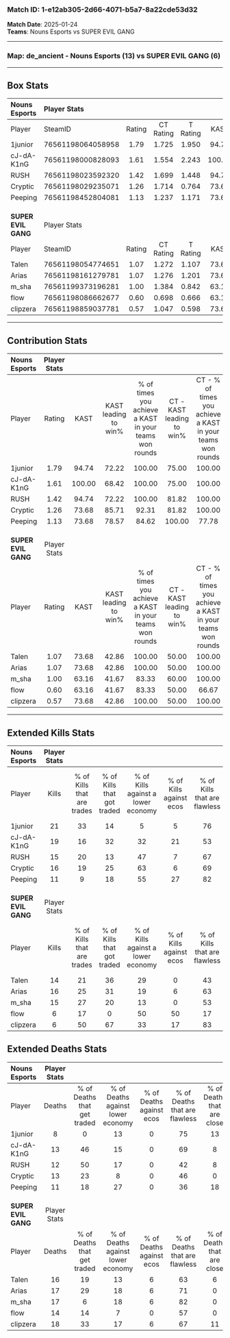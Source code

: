 ### Match ID: 1-e12ab305-2d66-4071-b5a7-8a22cde53d32  
**Match Date**: 2025-01-24  
**Teams**: Nouns Esports vs SUPER EVIL GANG  

---  

### **Map**: de_ancient - Nouns Esports (13) vs SUPER EVIL GANG (6)  
---  

## Box Stats  

| **Nouns Esports**   | Player Stats      |        |           |          |        |      |       |         |        |      |     |
| :- | :- | :-: | :-: | :-: | :-: | :-: | :-: | :-: | :-: | :-: | :-: |
| Player              | SteamID           | Rating | CT Rating | T Rating |  KAST  | ADR  | Kills | Assists | Deaths | K/D  | HS% |
| 1junior             | 76561198064058958 |  1.79  |   1.725   |  1.950   | 94.74  | 87.8 |  21   |    5    |   8    | 2.63 | 42  |
| cJ-dA-K1nG          | 76561198000828093 |  1.61  |   1.554   |  2.243   | 100.00 | 93.2 |  19   |    4    |   13   | 1.46 | 42  |
| RUSH                | 76561198023592320 |  1.42  |   1.699   |  1.448   | 94.74  | 84.0 |  15   |   10    |   12   | 1.25 | 66  |
| Cryptic             | 76561198029235071 |  1.26  |   1.714   |  0.764   | 73.68  | 79.7 |  16   |    8    |   13   | 1.23 | 18  |
| Peeping             | 76561198452804081 |  1.13  |   1.237   |  1.171   | 73.68  | 89.4 |  11   |   11    |   11   | 1.00 | 36  |
|                     |                   |        |           |          |        |      |       |         |        |      |     |
|                     |                   |        |           |          |        |      |       |         |        |      |     |
|                     |                   |        |           |          |        |      |       |         |        |      |     |
| **SUPER EVIL GANG** | Player Stats      |        |           |          |        |      |       |         |        |      |     |
| Player              | SteamID           | Rating | CT Rating | T Rating |  KAST  | ADR  | Kills | Assists | Deaths | K/D  | HS% |
| Talen               | 76561198054774651 |  1.07  |   1.272   |  1.107   | 73.68  | 77.5 |  14   |    6    |   16   | 0.88 | 85  |
| Arias               | 76561198161279781 |  1.07  |   1.276   |  1.201   | 73.68  | 65.3 |  16   |    2    |   17   | 0.94 | 68  |
| m_sha               | 76561199373196281 |  1.00  |   1.384   |  0.842   | 63.16  | 80.7 |  15   |    2    |   17   | 0.88 | 60  |
| flow                | 76561198086662677 |  0.60  |   0.698   |  0.666   | 63.16  | 48.4 |   6   |    9    |   14   | 0.43 | 50  |
| clipzera            | 76561198859037781 |  0.57  |   1.047   |  0.598   | 73.68  | 51.7 |   6   |    7    |   18   | 0.33 | 33  |
---  

## Contribution Stats  

| **Nouns Esports**   | Player Stats |        |                      |                                                        |                           |                                                             |                          |                                                            |
| :- | :-: | :-: | :-: | :-: | :-: | :-: | :-: | :-: |
| Player              |    Rating    |  KAST  | KAST leading to win% | % of times you achieve a KAST in your teams won rounds | CT - KAST leading to win% | CT - % of times you achieve a KAST in your teams won rounds | T - KAST leading to win% | T - % of times you achieve a KAST in your teams won rounds |
| 1junior             |     1.79     | 94.74  |        72.22         |                         100.00                         |           75.00           |                           100.00                            |          66.67           |                           100.00                           |
| cJ-dA-K1nG          |     1.61     | 100.00 |        68.42         |                         100.00                         |           75.00           |                           100.00                            |          57.14           |                           100.00                           |
| RUSH                |     1.42     | 94.74  |        72.22         |                         100.00                         |           81.82           |                           100.00                            |          57.14           |                           100.00                           |
| Cryptic             |     1.26     | 73.68  |        85.71         |                         92.31                          |           81.82           |                           100.00                            |          100.00          |                           75.00                            |
| Peeping             |     1.13     | 73.68  |        78.57         |                         84.62                          |          100.00           |                            77.78                            |          57.14           |                           100.00                           |
|                     |              |        |                      |                                                        |                           |                                                             |                          |                                                            |
|                     |              |        |                      |                                                        |                           |                                                             |                          |                                                            |
|                     |              |        |                      |                                                        |                           |                                                             |                          |                                                            |
| **SUPER EVIL GANG** | Player Stats |        |                      |                                                        |                           |                                                             |                          |                                                            |
| Player              |    Rating    |  KAST  | KAST leading to win% | % of times you achieve a KAST in your teams won rounds | CT - KAST leading to win% | CT - % of times you achieve a KAST in your teams won rounds | T - KAST leading to win% | T - % of times you achieve a KAST in your teams won rounds |
| Talen               |     1.07     | 73.68  |        42.86         |                         100.00                         |           50.00           |                           100.00                            |          37.50           |                           100.00                           |
| Arias               |     1.07     | 73.68  |        42.86         |                         100.00                         |           50.00           |                           100.00                            |          37.50           |                           100.00                           |
| m_sha               |     1.00     | 63.16  |        41.67         |                         83.33                          |           60.00           |                           100.00                            |          28.57           |                           66.67                            |
| flow                |     0.60     | 63.16  |        41.67         |                         83.33                          |           50.00           |                            66.67                            |          37.50           |                           100.00                           |
| clipzera            |     0.57     | 73.68  |        42.86         |                         100.00                         |           50.00           |                           100.00                            |          37.50           |                           100.00                           |
---  

## Extended Kills Stats  

| **Nouns Esports**   | Player Stats |                            |                            |                                    |                         |                              |                                 |                                       |                    |           |
| :- | :-: | :-: | :-: | :-: | :-: | :-: | :-: | :-: | :-: | :-: |
| Player              |    Kills     | % of Kills that are trades | % of Kills that got traded | % of Kills against a lower economy | % of Kills against ecos | % of Kills that are flawless | % of Kills that are close duels | % of Kills that are assisted by flash | Pistol Round Kills | AWP Kills |
| 1junior             |      21      |             33             |             14             |                 5                  |            5            |              76              |               10                |                   0                   |         8          |     1     |
| cJ-dA-K1nG          |      19      |             16             |             32             |                 32                 |           21            |              53              |                5                |                   0                   |         0          |     2     |
| RUSH                |      15      |             20             |             13             |                 47                 |            7            |              67              |                0                |                   7                   |         0          |     3     |
| Cryptic             |      16      |             19             |             25             |                 63                 |            6            |              69              |                0                |                  13                   |         0          |     0     |
| Peeping             |      11      |             9              |             18             |                 55                 |           27            |              82              |                0                |                   0                   |         1          |     0     |
|                     |              |                            |                            |                                    |                         |                              |                                 |                                       |                    |           |
|                     |              |                            |                            |                                    |                         |                              |                                 |                                       |                    |           |
|                     |              |                            |                            |                                    |                         |                              |                                 |                                       |                    |           |
| **SUPER EVIL GANG** | Player Stats |                            |                            |                                    |                         |                              |                                 |                                       |                    |           |
| Player              |    Kills     | % of Kills that are trades | % of Kills that got traded | % of Kills against a lower economy | % of Kills against ecos | % of Kills that are flawless | % of Kills that are close duels | % of Kills that are assisted by flash | Pistol Round Kills | AWP Kills |
| Talen               |      14      |             21             |             36             |                 29                 |            0            |              43              |                7                |                  14                   |         0          |     1     |
| Arias               |      16      |             25             |             31             |                 19                 |            6            |              63              |                6                |                   0                   |         0          |     4     |
| m_sha               |      15      |             27             |             20             |                 13                 |            0            |              53              |               13                |                  13                   |         0          |     3     |
| flow                |      6       |             17             |             0              |                 50                 |           50            |              17              |               17                |                  17                   |         0          |     0     |
| clipzera            |      6       |             50             |             67             |                 33                 |           17            |              83              |                0                |                  17                   |         0          |     0     |
## Extended Deaths Stats  

| **Nouns Esports**   | Player Stats |                             |                                   |                          |                               |                            |                           |               |
| :- | :-: | :-: | :-: | :-: | :-: | :-: | :-: | :-: |
| Player              |    Deaths    | % of Deaths that get traded | % of Deaths against lower economy | % of Deaths against ecos | % of Deaths that are flawless | % of Deaths that are close | % of Deaths while blinded | Deaths to AWP |
| 1junior             |      8       |              0              |                13                 |            0             |              75               |             13             |             0             |       0       |
| cJ-dA-K1nG          |      13      |             46              |                15                 |            0             |              69               |             8              |             8             |       0       |
| RUSH                |      12      |             50              |                17                 |            0             |              42               |             8              |            17             |       0       |
| Cryptic             |      13      |             23              |                 8                 |            0             |              46               |             0              |             8             |       0       |
| Peeping             |      11      |             18              |                27                 |            0             |              36               |             18             |            18             |       0       |
|                     |              |                             |                                   |                          |                               |                            |                           |               |
|                     |              |                             |                                   |                          |                               |                            |                           |               |
|                     |              |                             |                                   |                          |                               |                            |                           |               |
| **SUPER EVIL GANG** | Player Stats |                             |                                   |                          |                               |                            |                           |               |
| Player              |    Deaths    | % of Deaths that get traded | % of Deaths against lower economy | % of Deaths against ecos | % of Deaths that are flawless | % of Deaths that are close | % of Deaths while blinded | Deaths to AWP |
| Talen               |      16      |             19              |                13                 |            6             |              63               |             6              |             6             |       3       |
| Arias               |      17      |             29              |                18                 |            6             |              71               |             0              |             0             |       1       |
| m_sha               |      17      |              6              |                18                 |            6             |              82               |             0              |             6             |       4       |
| flow                |      14      |             14              |                 7                 |            0             |              57               |             0              |             0             |       0       |
| clipzera            |      18      |             33              |                17                 |            6             |              67               |             11             |             6             |       1       |
